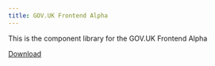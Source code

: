 ```yaml
---
title: GOV.UK Frontend Alpha
---
```


This is the component library for the GOV.UK Frontend Alpha

[Download]()
